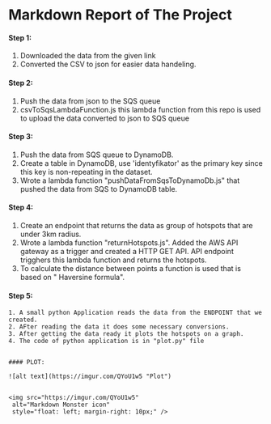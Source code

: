 # Markdown Report of The Project
#### Step 1: 
 1. Downloaded the data from the given link
 2. Converted the CSV to json for easier data handeling.
 
#### Step 2:
  1. Push the data from json to the SQS queue
  2. csvToSqsLambdaFunction.js this lambda function from this repo is used to upload the data converted to json to SQS queue
  
#### Step 3: 
  1. Push the data from SQS queue to DynamoDB.
  2. Create a table in DynamoDB, use 'identyfikator' as the primary key since this key is non-repeating in the dataset.
  3. Wrote a lambda function "pushDataFromSqsToDynamoDb.js" that pushed the data from SQS to DynamoDB table.
  
#### Step 4: 
  1. Create an endpoint that returns the data as group of hotspots that are under 3km radius.
  2. Wrote a lambda function "returnHotspots.js". Added the AWS API gateway as a trigger and created a HTTP GET API. API endpoint trigghers this lambda function and returns the hotspots.
  3. To calculate the distance between points a function is used that is based on " Haversine formula".
  
  #### Step 5: 
    1. A small python Application reads the data from the ENDPOINT that we created.
    2. AFter reading the data it does some necessary conversions.
    3. After getting the data ready it plots the hotspots on a graph.
    4. The code of python application is in "plot.py" file
    
    
    #### PLOT:
    
    ![alt text](https://imgur.com/QYoU1w5 "Plot")
    
    
    <img src="https://imgur.com/QYoU1w5"
     alt="Markdown Monster icon"
     style="float: left; margin-right: 10px;" />
